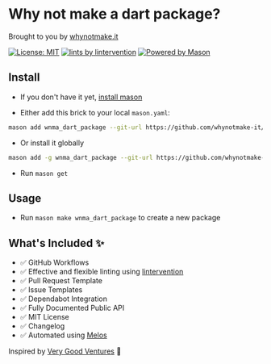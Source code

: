 # Why not make a dart package?
Brought to you by [whynotmake.it](https://whynotmake.it)

[![License: MIT](https://img.shields.io/badge/license-MIT-blue.svg)](https://opensource.org/licenses/MIT)
[![lints by lintervention](https://img.shields.io/badge/lints_by-lintervention-3A5A40)](https://github.com/whynotmake-it/lintervention)
[![Powered by Mason](https://img.shields.io/endpoint?url=https%3A%2F%2Ftinyurl.com%2Fmason-badge)](https://github.com/felangel/mason)

## Install
- If you don't have it yet, [install mason](https://docs.brickhub.dev/installing)

- Either add this brick to your local `mason.yaml`:
```sh
mason add wnma_dart_package --git-url https://github.com/whynotmake-it/bricks --git-path wnma_dart_package
```

- Or install it globally
```sh
mason add -g wnma_dart_package --git-url https://github.com/whynotmake-it/bricks --git-path wnma_dart_package
```

- Run `mason get`

## Usage
- Run `mason make wnma_dart_package` to create a new package

## What's Included ✨

- ✅ GitHub Workflows
- ✅ Effective and flexible linting using [lintervention](https://github.com/whynotmake-it/lintervention)
- ✅ Pull Request Template
- ✅ Issue Templates
- ✅ Dependabot Integration
- ✅ Fully Documented Public API
- ✅ MIT License
- ✅ Changelog
- ✅ Automated using [Melos](https://github.com/invertase/melos)

Inspired by [Very Good Ventures](https://verygood.ventures) 🦄

